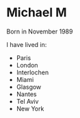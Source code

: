 # Michael M 

Born in November 1989

I have lived in:
* Paris
* London
* Interlochen
* Miami
* Glasgow
* Nantes
* Tel Aviv
* New York
